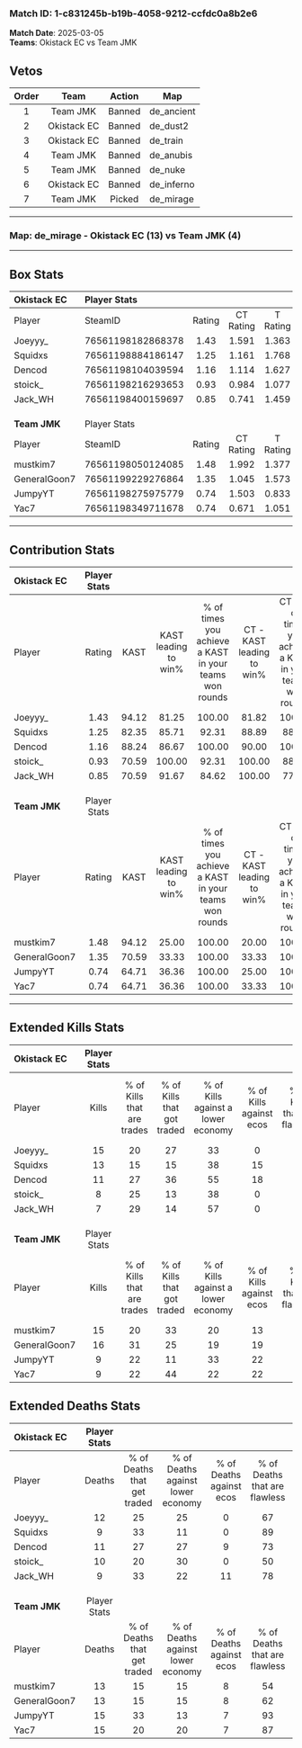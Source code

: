 ### Match ID: 1-c831245b-b19b-4058-9212-ccfdc0a8b2e6  
**Match Date**: 2025-03-05  
**Teams**: Okistack EC vs Team JMK  

## Vetos  

| Order | Team | Action | Map |
| :---: | :--: | :----: | --- |
| 1 | Team JMK | Banned | de_ancient |
| 2 | Okistack EC | Banned | de_dust2 |
| 3 | Okistack EC | Banned | de_train |
| 4 | Team JMK | Banned | de_anubis |
| 5 | Team JMK | Banned | de_nuke |
| 6 | Okistack EC | Banned | de_inferno |
| 7 | Team JMK | Picked | de_mirage |

---  

### **Map**: de_mirage - Okistack EC (13) vs Team JMK (4)  
---  

## Box Stats  

| **Okistack EC** | Player Stats      |        |           |          |       |       |       |         |        |      |     |
| :- | :- | :-: | :-: | :-: | :-: | :-: | :-: | :-: | :-: | :-: | :-: |
| Player          | SteamID           | Rating | CT Rating | T Rating | KAST  |  ADR  | Kills | Assists | Deaths | K/D  | HS% |
| Joeyyy_         | 76561198182868378 |  1.43  |   1.591   |  1.363   | 94.12 | 86.5  |  15   |    3    |   12   | 1.25 | 40  |
| Squidxs         | 76561198884186147 |  1.25  |   1.161   |  1.768   | 82.35 | 54.6  |  13   |    5    |   9    | 1.44 | 38  |
| Dencod          | 76561198104039594 |  1.16  |   1.114   |  1.627   | 88.24 | 72.8  |  11   |    2    |   11   | 1.00 | 18  |
| stoick_         | 76561198216293653 |  0.93  |   0.984   |  1.077   | 70.59 | 67.2  |   8   |    8    |   10   | 0.80 | 50  |
| Jack_WH         | 76561198400159697 |  0.85  |   0.741   |  1.459   | 70.59 | 51.8  |   7   |    5    |   9    | 0.78 | 28  |
|                 |                   |        |           |          |       |       |       |         |        |      |     |
|                 |                   |        |           |          |       |       |       |         |        |      |     |
|                 |                   |        |           |          |       |       |       |         |        |      |     |
| **Team JMK**    | Player Stats      |        |           |          |       |       |       |         |        |      |     |
| Player          | SteamID           | Rating | CT Rating | T Rating | KAST  |  ADR  | Kills | Assists | Deaths | K/D  | HS% |
| mustkim7        | 76561198050124085 |  1.48  |   1.992   |  1.377   | 94.12 | 105.3 |  15   |    6    |   13   | 1.15 | 66  |
| GeneralGoon7    | 76561199229276864 |  1.35  |   1.045   |  1.573   | 70.59 | 106.6 |  16   |    5    |   13   | 1.23 | 62  |
| JumpyYT         | 76561198275975779 |  0.74  |   1.503   |  0.833   | 64.71 | 67.5  |   9   |    1    |   15   | 0.60 | 55  |
| Yac7            | 76561198349711678 |  0.74  |   0.671   |  1.051   | 64.71 | 61.7  |   9   |    3    |   15   | 0.60 | 55  |
---  

## Contribution Stats  

| **Okistack EC** | Player Stats |       |                      |                                                        |                           |                                                             |                          |                                                            |
| :- | :-: | :-: | :-: | :-: | :-: | :-: | :-: | :-: |
| Player          |    Rating    | KAST  | KAST leading to win% | % of times you achieve a KAST in your teams won rounds | CT - KAST leading to win% | CT - % of times you achieve a KAST in your teams won rounds | T - KAST leading to win% | T - % of times you achieve a KAST in your teams won rounds |
| Joeyyy_         |     1.43     | 94.12 |        81.25         |                         100.00                         |           81.82           |                           100.00                            |          80.00           |                           100.00                           |
| Squidxs         |     1.25     | 82.35 |        85.71         |                         92.31                          |           88.89           |                            88.89                            |          80.00           |                           100.00                           |
| Dencod          |     1.16     | 88.24 |        86.67         |                         100.00                         |           90.00           |                           100.00                            |          80.00           |                           100.00                           |
| stoick_         |     0.93     | 70.59 |        100.00        |                         92.31                          |          100.00           |                            88.89                            |          100.00          |                           100.00                           |
| Jack_WH         |     0.85     | 70.59 |        91.67         |                         84.62                          |          100.00           |                            77.78                            |          80.00           |                           100.00                           |
|                 |              |       |                      |                                                        |                           |                                                             |                          |                                                            |
|                 |              |       |                      |                                                        |                           |                                                             |                          |                                                            |
|                 |              |       |                      |                                                        |                           |                                                             |                          |                                                            |
| **Team JMK**    | Player Stats |       |                      |                                                        |                           |                                                             |                          |                                                            |
| Player          |    Rating    | KAST  | KAST leading to win% | % of times you achieve a KAST in your teams won rounds | CT - KAST leading to win% | CT - % of times you achieve a KAST in your teams won rounds | T - KAST leading to win% | T - % of times you achieve a KAST in your teams won rounds |
| mustkim7        |     1.48     | 94.12 |        25.00         |                         100.00                         |           20.00           |                           100.00                            |          27.27           |                           100.00                           |
| GeneralGoon7    |     1.35     | 70.59 |        33.33         |                         100.00                         |           33.33           |                           100.00                            |          33.33           |                           100.00                           |
| JumpyYT         |     0.74     | 64.71 |        36.36         |                         100.00                         |           25.00           |                           100.00                            |          42.86           |                           100.00                           |
| Yac7            |     0.74     | 64.71 |        36.36         |                         100.00                         |           33.33           |                           100.00                            |          37.50           |                           100.00                           |
---  

## Extended Kills Stats  

| **Okistack EC** | Player Stats |                            |                            |                                    |                         |                              |                                 |                                       |                    |           |
| :- | :-: | :-: | :-: | :-: | :-: | :-: | :-: | :-: | :-: | :-: |
| Player          |    Kills     | % of Kills that are trades | % of Kills that got traded | % of Kills against a lower economy | % of Kills against ecos | % of Kills that are flawless | % of Kills that are close duels | % of Kills that are assisted by flash | Pistol Round Kills | AWP Kills |
| Joeyyy_         |      15      |             20             |             27             |                 33                 |            0            |              93              |                7                |                  13                   |         7          |     2     |
| Squidxs         |      13      |             15             |             15             |                 38                 |           15            |              85              |                0                |                   0                   |         0          |     0     |
| Dencod          |      11      |             27             |             36             |                 55                 |           18            |              64              |                0                |                   9                   |         3          |     2     |
| stoick_         |      8       |             25             |             13             |                 38                 |            0            |              50              |                0                |                   0                   |         0          |     0     |
| Jack_WH         |      7       |             29             |             14             |                 57                 |            0            |              57              |               14                |                   0                   |         0          |     0     |
|                 |              |                            |                            |                                    |                         |                              |                                 |                                       |                    |           |
|                 |              |                            |                            |                                    |                         |                              |                                 |                                       |                    |           |
|                 |              |                            |                            |                                    |                         |                              |                                 |                                       |                    |           |
| **Team JMK**    | Player Stats |                            |                            |                                    |                         |                              |                                 |                                       |                    |           |
| Player          |    Kills     | % of Kills that are trades | % of Kills that got traded | % of Kills against a lower economy | % of Kills against ecos | % of Kills that are flawless | % of Kills that are close duels | % of Kills that are assisted by flash | Pistol Round Kills | AWP Kills |
| mustkim7        |      15      |             20             |             33             |                 20                 |           13            |              80              |                7                |                   0                   |         1          |     2     |
| GeneralGoon7    |      16      |             31             |             25             |                 19                 |           19            |              81              |                0                |                  13                   |         4          |     6     |
| JumpyYT         |      9       |             22             |             11             |                 33                 |           22            |              89              |                0                |                  11                   |         1          |     1     |
| Yac7            |      9       |             22             |             44             |                 22                 |           22            |              56              |                0                |                   0                   |         4          |     1     |
## Extended Deaths Stats  

| **Okistack EC** | Player Stats |                             |                                   |                          |                               |                            |                           |               |
| :- | :-: | :-: | :-: | :-: | :-: | :-: | :-: | :-: |
| Player          |    Deaths    | % of Deaths that get traded | % of Deaths against lower economy | % of Deaths against ecos | % of Deaths that are flawless | % of Deaths that are close | % of Deaths while blinded | Deaths to AWP |
| Joeyyy_         |      12      |             25              |                25                 |            0             |              67               |             0              |             0             |       2       |
| Squidxs         |      9       |             33              |                11                 |            0             |              89               |             0              |            11             |       1       |
| Dencod          |      11      |             27              |                27                 |            9             |              73               |             0              |             9             |       2       |
| stoick_         |      10      |             20              |                30                 |            0             |              50               |             10             |             0             |       3       |
| Jack_WH         |      9       |             33              |                22                 |            11            |              78               |             0              |            11             |       1       |
|                 |              |                             |                                   |                          |                               |                            |                           |               |
|                 |              |                             |                                   |                          |                               |                            |                           |               |
|                 |              |                             |                                   |                          |                               |                            |                           |               |
| **Team JMK**    | Player Stats |                             |                                   |                          |                               |                            |                           |               |
| Player          |    Deaths    | % of Deaths that get traded | % of Deaths against lower economy | % of Deaths against ecos | % of Deaths that are flawless | % of Deaths that are close | % of Deaths while blinded | Deaths to AWP |
| mustkim7        |      13      |             15              |                15                 |            8             |              54               |             8              |             8             |       2       |
| GeneralGoon7    |      13      |             15              |                15                 |            8             |              62               |             0              |             8             |       4       |
| JumpyYT         |      15      |             33              |                13                 |            7             |              93               |             0              |             0             |       2       |
| Yac7            |      15      |             20              |                20                 |            7             |              87               |             7              |             7             |       3       |
